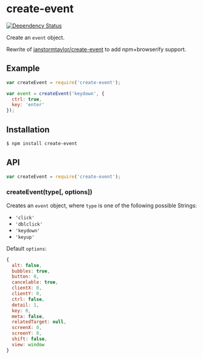 # create-event

[![Dependency Status](https://gemnasium.com/KenanY/create-event.svg)](https://gemnasium.com/KenanY/create-event)

Create an `event` object.

Rewrite of
[ianstormtaylor/create-event](https://github.com/ianstormtaylor/create-event) to
add npm+browserify support.

## Example

``` javascript
var createEvent = require('create-event');

var event = createEvent('keydown', {
  ctrl: true,
  key: 'enter'
});
```

## Installation

``` bash
$ npm install create-event
```

## API

``` javascript
var createEvent = require('create-event');
```

### createEvent(type[, options])

Creates an `event` object, where `type` is one of the following possible
Strings:

  - `'click'`
  - `'dblclick'`
  - `'keydown'`
  - `'keyup'`

Default `options`:

``` javascript
{
  alt: false,
  bubbles: true,
  button: 0,
  cancelable: true,
  clientX: 0,
  clientY: 0,
  ctrl: false,
  detail: 1,
  key: 0,
  meta: false,
  relatedTarget: null,
  screenX: 0,
  screenY: 0,
  shift: false,
  view: window
}
```